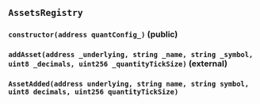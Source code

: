 ## `AssetsRegistry`






### `constructor(address quantConfig_)` (public)





### `addAsset(address _underlying, string _name, string _symbol, uint8 _decimals, uint256 _quantityTickSize)` (external)






### `AssetAdded(address underlying, string name, string symbol, uint8 decimals, uint256 quantityTickSize)`






